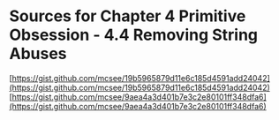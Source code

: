 # Sources for Chapter 4 Primitive Obsession - 4.4 Removing String Abuses

[https://gist.github.com/mcsee/19b5965879d11e6c185d4591add24042](https://gist.github.com/mcsee/19b5965879d11e6c185d4591add24042)
[https://gist.github.com/mcsee/9aea4a3d401b7e3c2e80101ff348dfa6](https://gist.github.com/mcsee/9aea4a3d401b7e3c2e80101ff348dfa6)